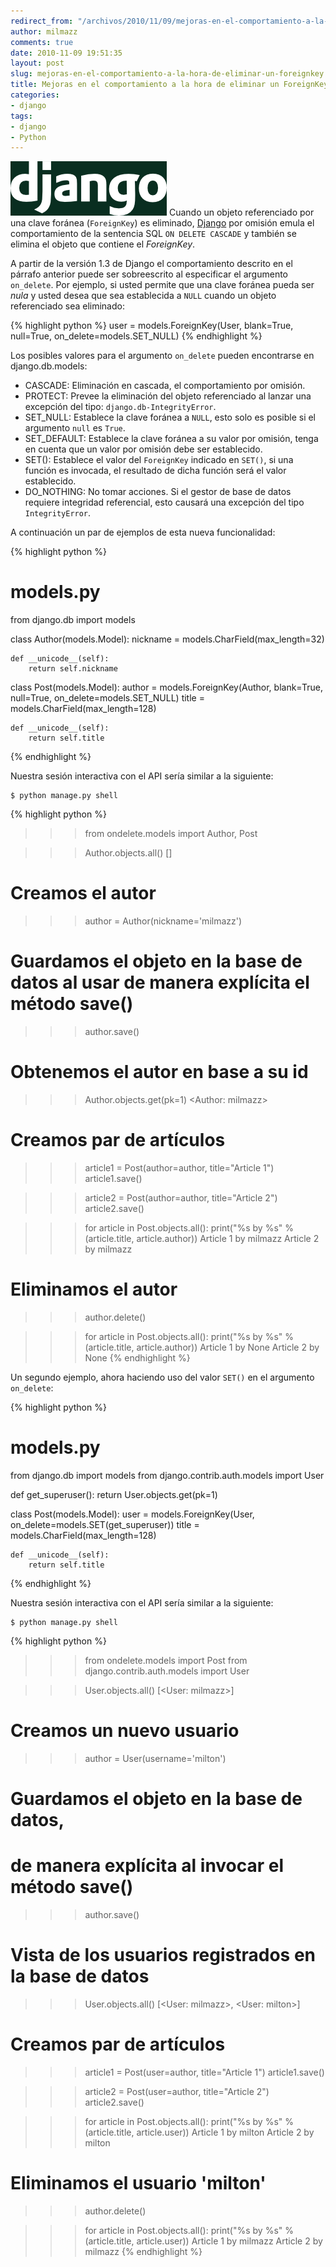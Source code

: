 ```yaml
---
redirect_from: "/archivos/2010/11/09/mejoras-en-el-comportamiento-a-la-hora-de-eliminar-un-foreignkey/"
author: milmazz
comments: true
date: 2010-11-09 19:51:35
layout: post
slug: mejoras-en-el-comportamiento-a-la-hora-de-eliminar-un-foreignkey
title: Mejoras en el comportamiento a la hora de eliminar un ForeignKey
categories:
- django 
tags:
- django
- Python
---
```


![Logo de Django ](/images/2010-11-09-mejoras-en-el-comportamiento-a-la-hora-de-eliminar-un-foreignkey/djangove.png) Cuando un objeto referenciado por una clave foránea (`ForeignKey`) es eliminado, [Django][] por omisión emula el comportamiento de la sentencia SQL `ON DELETE CASCADE` y también se elimina el objeto que contiene el _ForeignKey_.

A partir de la versión 1.3 de Django el comportamiento descrito en el párrafo anterior puede ser sobreescrito al especificar el argumento `on_delete`. Por ejemplo, si usted permite que una clave foránea pueda ser _nula_ y usted desea que sea establecida a `NULL` cuando un objeto referenciado sea eliminado:

{% highlight python %}
user = models.ForeignKey(User, blank=True, null=True, on_delete=models.SET_NULL)
{% endhighlight %}

Los posibles valores para el argumento `on_delete` pueden encontrarse en django.db.models:

* CASCADE: Eliminación en cascada, el comportamiento por omisión.
* PROTECT: Prevee la eliminación del objeto referenciado al lanzar una excepción del tipo: `django.db-IntegrityError`.
* SET_NULL: Establece la clave foránea a `NULL`, esto solo es posible si el argumento `null` es `True`.
* SET_DEFAULT: Establece la clave foránea a su valor por omisión, tenga en cuenta que un valor por omisión debe ser establecido.
* SET(): Establece el valor del `ForeignKey` indicado en `SET()`, si una función es invocada, el resultado de dicha función será el valor establecido.
* DO_NOTHING: No tomar acciones. Si el gestor de base de datos requiere integridad referencial, esto causará una excepción del tipo `IntegrityError`.

A continuación un par de ejemplos de esta nueva funcionalidad:

{% highlight python %}
# models.py
from django.db import models

class Author(models.Model):
    nickname = models.CharField(max_length=32)

    def __unicode__(self):
        return self.nickname

class Post(models.Model):
    author = models.ForeignKey(Author, blank=True, null=True, on_delete=models.SET_NULL)
    title = models.CharField(max_length=128)

    def __unicode__(self):
        return self.title
{% endhighlight %}

Nuestra sesión interactiva con el API sería similar a la siguiente:

	$ python manage.py shell

{% highlight python %}
>>> from ondelete.models import Author, Post

>>> Author.objects.all()
[]
# Creamos el autor
>>> author = Author(nickname='milmazz')
# Guardamos el objeto en la base de datos al usar de manera explícita el método save()
>>> author.save()

# Obtenemos el autor en base a su id
>>> Author.objects.get(pk=1)
<Author: milmazz>

# Creamos par de artículos
>>> article1 = Post(author=author, title="Article 1")
>>> article1.save()

>>> article2 = Post(author=author, title="Article 2")
>>> article2.save()

>>> for article in Post.objects.all():
     print("%s by %s" % (article.title, article.author))
Article 1 by milmazz
Article 2 by milmazz

# Eliminamos el autor
>>> author.delete()

>>> for article in Post.objects.all():
    print("%s by %s" % (article.title, article.author))
Article 1 by None
Article 2 by None
{% endhighlight %}

Un segundo ejemplo, ahora haciendo uso del valor `SET()` en el argumento `on_delete`:

{% highlight python %}
# models.py
from django.db import models
from django.contrib.auth.models import User

def get_superuser():
    return User.objects.get(pk=1)

class Post(models.Model):
    user = models.ForeignKey(User, on_delete=models.SET(get_superuser))
    title = models.CharField(max_length=128)

    def __unicode__(self):
        return self.title
{% endhighlight %}

Nuestra sesión interactiva con el API sería similar a la siguiente:

	$ python manage.py shell

{% highlight python %}
>>> from ondelete.models import Post
>>> from django.contrib.auth.models import User

>>> User.objects.all()
[<User: milmazz>]
# Creamos un nuevo usuario
>>> author = User(username='milton')
# Guardamos el objeto en la base de datos, 
# de manera explícita al invocar el método save()
>>> author.save()
# Vista de los usuarios registrados en la base de datos
>>> User.objects.all()
[<User: milmazz>, <User: milton>]

# Creamos par de artículos
>>> article1 = Post(user=author, title="Article 1")
>>> article1.save()

>>> article2 = Post(user=author, title="Article 2")
>>> article2.save()

>>> for article in Post.objects.all():
     print("%s by %s" % (article.title, article.user))
Article 1 by milton
Article 2 by milton

# Eliminamos el usuario 'milton'
>>> author.delete()

>>> for article in Post.objects.all():
    print("%s by %s" % (article.title, article.user))
Article 1 by milmazz
Article 2 by milmazz
{% endhighlight %}

[Django]: http://www.djangoproject.com
